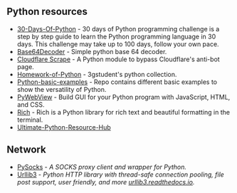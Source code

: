 ## Python resources

- [30-Days-Of-Python](https://github.com/Asabeneh/30-Days-Of-Python) - 30 days of Python programming challenge is a step by step guide to learn the Python programming language in 30 days. This challenge may take up to 100 days, follow your own pace.
- [Base64Decoder](https://github.com/ghsecurity/Base64Decoder) - Simple python base 64 decoder.
- [Cloudflare Scrape](https://github.com/Anorov/cloudflare-scrape) - A Python module to bypass Cloudflare's anti-bot page.
- [Homework-of-Python](https://github.com/3gstudent/Homework-of-Python) - 3gstudent's python collection.
- [Python-basic-examples](https://github.com/bmaya1/python-basic-examples) - Repo contains different basic examples to show the versatility of Python.
- [PyWebView](https://github.com/r0x0r/pywebview) - Build GUI for your Python program with JavaScript, HTML, and CSS.
- [Rich](https://github.com/willmcgugan/rich) - Rich is a Python library for rich text and beautiful formatting in the terminal. 
- [Ultimate-Python-Resource-Hub](https://github.com/ayushi7rawat/Ultimate-Python-Resource-Hub)


## Network
- [PySocks](https://github.com/Anorov/PySocks) - _A SOCKS proxy client and wrapper for Python._
- [Urllib3](https://github.com/urllib3/urllib3) - _Python HTTP library with thread-safe connection pooling, file post support, user friendly, and more [urllib3.readthedocs.io](https://urllib3.readthedocs.io)._
